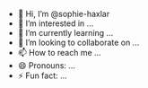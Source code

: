 - 👋 Hi, I’m @sophie-haxlar
- 👀 I’m interested in ...
- 🌱 I’m currently learning ...
- 💞️ I’m looking to collaborate on ...
- 📫 How to reach me ...
- 😄 Pronouns: ...
- ⚡ Fun fact: ...

<!---
sophie-haxlar/sophie-haxlar is a ✨ special ✨ repository because its `README.md` (this file) appears on your GitHub profile.
You can click the Preview link to take a look at your changes.
--->
